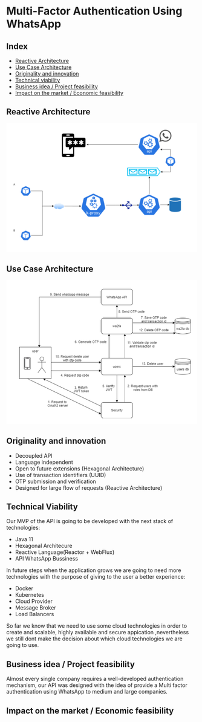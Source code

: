 # Multi-Factor Authentication Using WhatsApp

## Index 

* [Reactive Architecture](#Reactive-Architecture)
* [Use Case Architecture](#Use-Case-Architecture)
* [Originality and innovation](#Originality-and-innovation)
* [Technical viability](#Technical-viability)
* [Business idea / Project feasibility](#Business-idea-/-Project-feasibility)
* [Impact on the market / Economic feasibility](#Impact-on-the-market-/-Economic-feasibility)

## Reactive Architecture

![](https://github.com/2PWA/docs/blob/main/resources/reactive-architecture.PNG)
    
## Use Case Architecture

![](https://github.com/2PWA/docs/blob/main/resources/use-case-architectures.PNG)

## Originality and innovation

- Decoupled API
- Language independent
- Open to future extensions (Hexagonal Architecture)
- Use of transaction identifiers (UUID)
- OTP submission and verification
- Designed for large flow of requests (Reactive Architecture)

## Technical Viability

Our MVP of the API is going to be developed with the next stack of technologies:

- Java 11 
- Hexagonal Architecure
- Reactive Language(Reactor + WebFlux)
- API WhatsApp Bussiness

In future steps when the application grows we are going to need more technologies with the purpose of giving to the user a better experience:

- Docker
- Kubernetes
- Cloud Provider
- Message Broker
- Load Balancers

So far we know that we need to use some cloud technologies in order to create and scalable, highly available and secure appication ,nevertheless we still dont make the decision about which cloud technologies we are going to use.

## Business idea / Project feasibility

Almost every single company requires a well-developed authentication mechanism, our API was designed with the idea of provide a Multi factor authentication using WhatsApp to medium and large companies.

## Impact on the market / Economic feasibility

